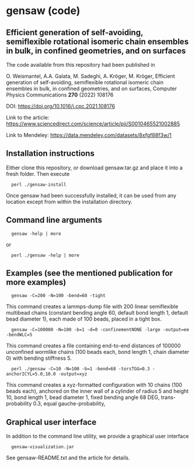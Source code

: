 # gensaw (code)
## Efficient generation of self-avoiding, semiflexible rotational isomeric chain ensembles in bulk, in confined geometries, and on surfaces

The code available from this repository had been published in

O. Weismantel, A.A. Galata, M. Sadeghi, A. Kröger, M. Kröger, 
Efficient generation of self-avoiding, semiflexible rotational isomeric chain ensembles in bulk, in confined geometries, and on surfaces, 
Computer Physics Communications **270** (2022) 108176

DOI: https://doi.org/10.1016/j.cpc.2021.108176

Link to the article: https://www.sciencedirect.com/science/article/pii/S0010465521002885

Link to Mendeley: https://data.mendeley.com/datasets/8xfgf88f3w/1

## Installation instructions

Either clone this repository, or download gensaw.tar.gz and place it into a fresh folder. Then execute

      perl ./gensaw-install
      
Once gensaw had been successfully installed, it can be used from any location except from within the installation directory.

## Command line arguments 

      gensaw -help | more

or

      perl ./gensaw -help | more

## Examples (see the mentioned publication for more examples)

      gensaw -C=200 -N=100 -bend=60 -tight

This command creates a lammps-dump file with 200 linear semiflexible multibead chains (constant bending angle 60, default bond length 1, default bead diameter 1), each made of 100 beads, placed in a tight box.

      gensaw -C=100000 -N=100 -b=1 -d=0 -confinementNONE -large -output=ee -bendWLC=5

This command creates a file containing end-to-end distances of 100000 unconfined wormlike chains (100 beads each, bond length 1, chain diameter 0) with bending stiffness 5.

      perl ./gensaw -C=10 -N=100 -b=1 -bend=68 -torsTGG=0.3 -anchorICYL=5.0,10.0 -output=xyz

This command creates a xyz-formatted configuration with 10 chains (100 beads each), anchored on the inner wall of a cylinder of radius 5 and height 10, bond length 1, bead diameter 1, fixed bending angle 68 DEG, trans-probability 0.3, equal gauche-probability, 
      

## Graphical user interface

In addition to the command line utility, we provide a graphical user interface

      gensaw-visualization.jar

See gensaw-README.txt and the article for details.


